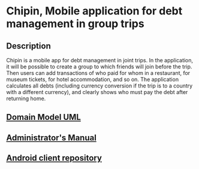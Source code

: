 # Chipin, Mobile application for debt management in group trips

## Description
Chipin is a mobile app for debt management in joint trips. In the application, it will be possible to create a group to which friends 
will join before the trip. Then users can add transactions of who paid for whom in a restaurant, for museum tickets, for hotel 
accommodation, and so on. The application calculates all debts (including currency conversion if the trip is to a country with a 
different currency), and clearly shows who must pay the debt after returning home.

## [Domain Model UML](https://gitlab.fit.cvut.cz/popovle1/chipin/-/wikis/home/Domain-Model-UML)
## [Administrator's Manual](https://gitlab.fit.cvut.cz/popovle1/chipin/-/wikis/home/Administrator's-Manual)
## [Android client repository](https://gitlab.fit.cvut.cz/popovle1/chipin-app)
